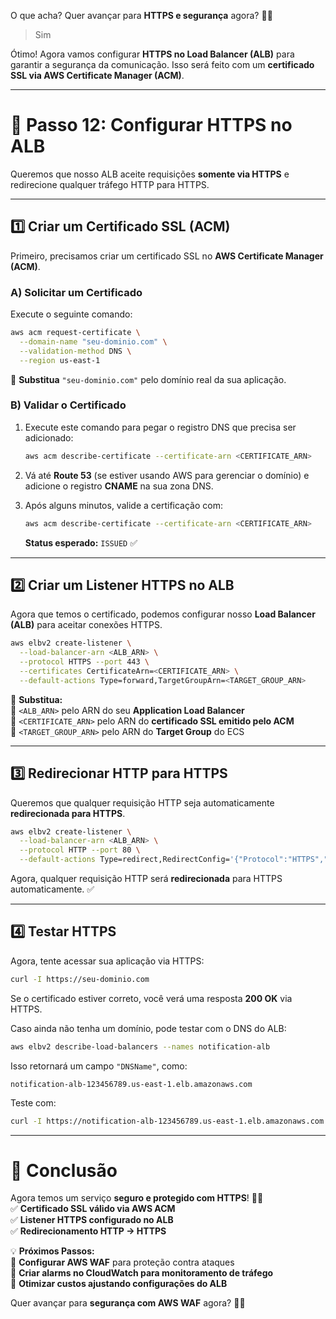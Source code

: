
O que acha? Quer avançar para **HTTPS e segurança** agora? 🔐🚀

> Sim

Ótimo! Agora vamos configurar **HTTPS no Load Balancer (ALB)** para garantir a segurança da comunicação. Isso será feito com um **certificado SSL via AWS Certificate Manager (ACM)**.  

---

# **📌 Passo 12: Configurar HTTPS no ALB**

Queremos que nosso ALB aceite requisições **somente via HTTPS** e redirecione qualquer tráfego HTTP para HTTPS.

---

## **1️⃣ Criar um Certificado SSL (ACM)**
Primeiro, precisamos criar um certificado SSL no **AWS Certificate Manager (ACM)**.

### **A) Solicitar um Certificado**
Execute o seguinte comando:
```bash
aws acm request-certificate \
  --domain-name "seu-dominio.com" \
  --validation-method DNS \
  --region us-east-1
```
📌 **Substitua** `"seu-dominio.com"` pelo domínio real da sua aplicação.

### **B) Validar o Certificado**
1. Execute este comando para pegar o registro DNS que precisa ser adicionado:
   ```bash
   aws acm describe-certificate --certificate-arn <CERTIFICATE_ARN>
   ```
2. Vá até **Route 53** (se estiver usando AWS para gerenciar o domínio) e adicione o registro **CNAME** na sua zona DNS.  

3. Após alguns minutos, valide a certificação com:
   ```bash
   aws acm describe-certificate --certificate-arn <CERTIFICATE_ARN>
   ```
   **Status esperado:** `ISSUED` ✅  

---

## **2️⃣ Criar um Listener HTTPS no ALB**
Agora que temos o certificado, podemos configurar nosso **Load Balancer (ALB)** para aceitar conexões HTTPS.

```bash
aws elbv2 create-listener \
  --load-balancer-arn <ALB_ARN> \
  --protocol HTTPS --port 443 \
  --certificates CertificateArn=<CERTIFICATE_ARN> \
  --default-actions Type=forward,TargetGroupArn=<TARGET_GROUP_ARN>
```
📌 **Substitua:**  
🔹 `<ALB_ARN>` pelo ARN do seu **Application Load Balancer**  
🔹 `<CERTIFICATE_ARN>` pelo ARN do **certificado SSL emitido pelo ACM**  
🔹 `<TARGET_GROUP_ARN>` pelo ARN do **Target Group** do ECS  

---

## **3️⃣ Redirecionar HTTP para HTTPS**
Queremos que qualquer requisição HTTP seja automaticamente **redirecionada para HTTPS**.

```bash
aws elbv2 create-listener \
  --load-balancer-arn <ALB_ARN> \
  --protocol HTTP --port 80 \
  --default-actions Type=redirect,RedirectConfig='{"Protocol":"HTTPS","Port":"443","StatusCode":"HTTP_301"}'
```
Agora, qualquer requisição HTTP será **redirecionada** para HTTPS automaticamente. ✅  

---

## **4️⃣ Testar HTTPS**
Agora, tente acessar sua aplicação via HTTPS:  
```bash
curl -I https://seu-dominio.com
```
Se o certificado estiver correto, você verá uma resposta **200 OK** via HTTPS.

Caso ainda não tenha um domínio, pode testar com o DNS do ALB:  
```bash
aws elbv2 describe-load-balancers --names notification-alb
```
Isso retornará um campo `"DNSName"`, como:
```
notification-alb-123456789.us-east-1.elb.amazonaws.com
```
Teste com:
```bash
curl -I https://notification-alb-123456789.us-east-1.elb.amazonaws.com
```

---

# **🚀 Conclusão**
Agora temos um serviço **seguro e protegido com HTTPS**! 🔐🚀  
✅ **Certificado SSL válido via AWS ACM**  
✅ **Listener HTTPS configurado no ALB**  
✅ **Redirecionamento HTTP → HTTPS**  

💡 **Próximos Passos:**  
🔹 **Configurar AWS WAF** para proteção contra ataques  
🔹 **Criar alarms no CloudWatch para monitoramento de tráfego**  
🔹 **Otimizar custos ajustando configurações do ALB**  

Quer avançar para **segurança com AWS WAF** agora? 🔐🚀